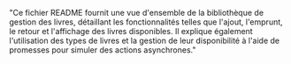 "Ce fichier README fournit une vue d'ensemble de la bibliothèque de gestion des livres, détaillant les fonctionnalités telles que l'ajout, l'emprunt, le retour et l'affichage des livres disponibles. Il explique également l'utilisation des types de livres et la gestion de leur disponibilité à l'aide de promesses pour simuler des actions asynchrones."